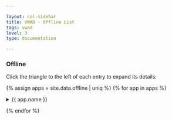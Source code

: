 ```yaml
---

layout: col-sidebar
title: VWAD - Offline List
tags: vwad
level: 3
type: documentation

---
```


<link href="assets/vwad.css" rel="stylesheet" type="text/css">

### Offline

Click the triangle to the left of each entry to expand its details:

{% assign apps = site.data.offline | uniq %}
{% for app in apps %}
<details>
  <summary> {{ app.name }} </summary>
  <div class="app-entry">
    <a href="{{ app.url }}"> {{ app.name }} </a> <br>
    {% if app.author != "" and app.author != nil %}
      Author: {{ app.author }} <br>
    {% endif %}
    {% if app.notes != "" and app.notes != nil %}
      Notes: {{ app.notes }} <br>
    {% endif %}
    {% if app.references != empty and app.references != nil %} 
      Reference(s): <br>
      {% for ref in app.references %}
        * <a href="{{ ref.url }}">{{ ref.name }}</a> <br>
      {% endfor %}
    {% endif %}
    {% if app.technology != empty and app.technology != nil %}
      Technology(ies): <br>
      {% for tech in app.technology %}
        * {{ tech }} <br>
      {% endfor %}
    {% endif %}
  </div>
</details>

{% endfor %}
